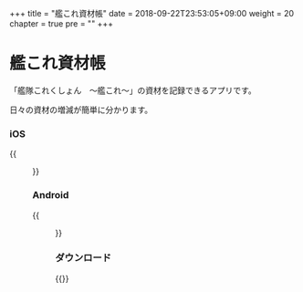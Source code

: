 +++
title = "艦これ資材帳"
date = 2018-09-22T23:53:05+09:00
weight = 20
chapter = true
pre = ""
+++

# 艦これ資材帳

「艦隊これくしょん　～艦これ～」の資材を記録できるアプリです。

日々の資材の増減が簡単に分かります。

### iOS

{{<figure src="/images/shizai/ios_01.png" width="400px">}}

### Android

{{<figure src="/images/shizai/android_01.png" width="400px">}}

### ダウンロード

{{<download-banner-shizai>}}